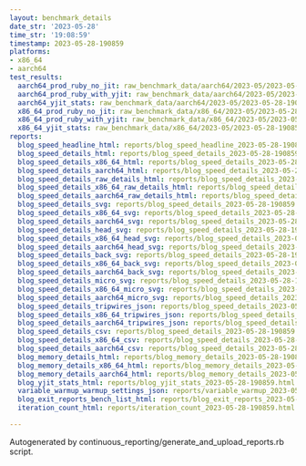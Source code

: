 ```yaml
---
layout: benchmark_details
date_str: '2023-05-28'
time_str: '19:08:59'
timestamp: 2023-05-28-190859
platforms:
- x86_64
- aarch64
test_results:
  aarch64_prod_ruby_no_jit: raw_benchmark_data/aarch64/2023-05/2023-05-28-190859_basic_benchmark_aarch64_prod_ruby_no_jit.json
  aarch64_prod_ruby_with_yjit: raw_benchmark_data/aarch64/2023-05/2023-05-28-190859_basic_benchmark_aarch64_prod_ruby_with_yjit.json
  aarch64_yjit_stats: raw_benchmark_data/aarch64/2023-05/2023-05-28-190859_basic_benchmark_aarch64_yjit_stats.json
  x86_64_prod_ruby_no_jit: raw_benchmark_data/x86_64/2023-05/2023-05-28-190859_basic_benchmark_x86_64_prod_ruby_no_jit.json
  x86_64_prod_ruby_with_yjit: raw_benchmark_data/x86_64/2023-05/2023-05-28-190859_basic_benchmark_x86_64_prod_ruby_with_yjit.json
  x86_64_yjit_stats: raw_benchmark_data/x86_64/2023-05/2023-05-28-190859_basic_benchmark_x86_64_yjit_stats.json
reports:
  blog_speed_headline_html: reports/blog_speed_headline_2023-05-28-190859.html
  blog_speed_details_html: reports/blog_speed_details_2023-05-28-190859.html
  blog_speed_details_x86_64_html: reports/blog_speed_details_2023-05-28-190859.x86_64.html
  blog_speed_details_aarch64_html: reports/blog_speed_details_2023-05-28-190859.aarch64.html
  blog_speed_details_raw_details_html: reports/blog_speed_details_2023-05-28-190859.raw_details.html
  blog_speed_details_x86_64_raw_details_html: reports/blog_speed_details_2023-05-28-190859.x86_64.raw_details.html
  blog_speed_details_aarch64_raw_details_html: reports/blog_speed_details_2023-05-28-190859.aarch64.raw_details.html
  blog_speed_details_svg: reports/blog_speed_details_2023-05-28-190859.svg
  blog_speed_details_x86_64_svg: reports/blog_speed_details_2023-05-28-190859.x86_64.svg
  blog_speed_details_aarch64_svg: reports/blog_speed_details_2023-05-28-190859.aarch64.svg
  blog_speed_details_head_svg: reports/blog_speed_details_2023-05-28-190859.head.svg
  blog_speed_details_x86_64_head_svg: reports/blog_speed_details_2023-05-28-190859.x86_64.head.svg
  blog_speed_details_aarch64_head_svg: reports/blog_speed_details_2023-05-28-190859.aarch64.head.svg
  blog_speed_details_back_svg: reports/blog_speed_details_2023-05-28-190859.back.svg
  blog_speed_details_x86_64_back_svg: reports/blog_speed_details_2023-05-28-190859.x86_64.back.svg
  blog_speed_details_aarch64_back_svg: reports/blog_speed_details_2023-05-28-190859.aarch64.back.svg
  blog_speed_details_micro_svg: reports/blog_speed_details_2023-05-28-190859.micro.svg
  blog_speed_details_x86_64_micro_svg: reports/blog_speed_details_2023-05-28-190859.x86_64.micro.svg
  blog_speed_details_aarch64_micro_svg: reports/blog_speed_details_2023-05-28-190859.aarch64.micro.svg
  blog_speed_details_tripwires_json: reports/blog_speed_details_2023-05-28-190859.tripwires.json
  blog_speed_details_x86_64_tripwires_json: reports/blog_speed_details_2023-05-28-190859.x86_64.tripwires.json
  blog_speed_details_aarch64_tripwires_json: reports/blog_speed_details_2023-05-28-190859.aarch64.tripwires.json
  blog_speed_details_csv: reports/blog_speed_details_2023-05-28-190859.csv
  blog_speed_details_x86_64_csv: reports/blog_speed_details_2023-05-28-190859.x86_64.csv
  blog_speed_details_aarch64_csv: reports/blog_speed_details_2023-05-28-190859.aarch64.csv
  blog_memory_details_html: reports/blog_memory_details_2023-05-28-190859.html
  blog_memory_details_x86_64_html: reports/blog_memory_details_2023-05-28-190859.x86_64.html
  blog_memory_details_aarch64_html: reports/blog_memory_details_2023-05-28-190859.aarch64.html
  blog_yjit_stats_html: reports/blog_yjit_stats_2023-05-28-190859.html
  variable_warmup_warmup_settings_json: reports/variable_warmup_2023-05-28-190859.warmup_settings.json
  blog_exit_reports_bench_list_html: reports/blog_exit_reports_2023-05-28-190859.bench_list.html
  iteration_count_html: reports/iteration_count_2023-05-28-190859.html

---
```

Autogenerated by continuous_reporting/generate_and_upload_reports.rb script.
